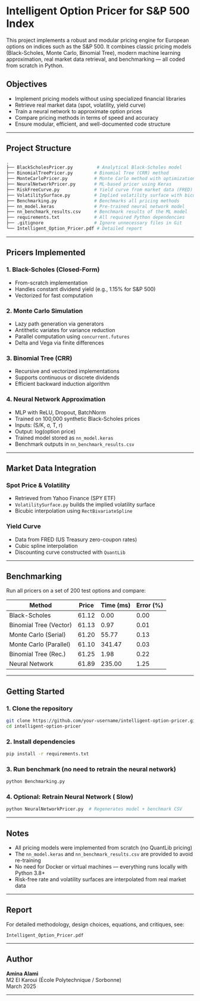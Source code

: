 # Intelligent Option Pricer for S&P 500 Index

This project implements a robust and modular pricing engine for European options on indices such as the S&P 500. It combines classic pricing models (Black-Scholes, Monte Carlo, Binomial Tree), modern machine learning approximation, real market data retrieval, and benchmarking — all coded from scratch in Python.

## Objectives

- Implement pricing models without using specialized financial libraries
- Retrieve real market data (spot, volatility, yield curve)
- Train a neural network to approximate option prices
- Compare pricing methods in terms of speed and accuracy
- Ensure modular, efficient, and well-documented code structure

---

##  Project Structure

```bash
.
├── BlackScholesPricer.py         # Analytical Black-Scholes model
├── BinomialTreePricer.py        # Binomial Tree (CRR) method
├── MonteCarloPricer.py          # Monte Carlo method with optimizations
├── NeuralNetworkPricer.py       # ML-based pricer using Keras
├── RiskFreeCurve.py             # Yield curve from market data (FRED)
├── VolatilitySurface.py         # Implied volatility surface with bicubic interpolation
├── Benchmarking.py              # Benchmarks all pricing methods
├── nn_model.keras               # Pre-trained neural network model
├── nn_benchmark_results.csv     # Benchmark results of the ML model
├── requirements.txt             # All required Python dependencies
├── .gitignore                   # Ignore unnecessary files in Git
└── Intelligent_Option_Pricer.pdf # Detailed report
```

---

## Pricers Implemented

### 1. Black-Scholes (Closed-Form)
- From-scratch implementation
- Handles constant dividend yield (e.g., 1.15% for S&P 500)
- Vectorized for fast computation

### 2. Monte Carlo Simulation
- Lazy path generation via generators
- Antithetic variates for variance reduction
- Parallel computation using `concurrent.futures`
- Delta and Vega via finite differences

### 3. Binomial Tree (CRR)
- Recursive and vectorized implementations
- Supports continuous or discrete dividends
- Efficient backward induction algorithm

### 4. Neural Network Approximation
- MLP with ReLU, Dropout, BatchNorm
- Trained on 100,000 synthetic Black-Scholes prices
- Inputs: (S/K, σ, T, r)
- Output: log(option price)
- Trained model stored as `nn_model.keras`
- Benchmark outputs in `nn_benchmark_results.csv`

---

##  Market Data Integration

### Spot Price & Volatility
- Retrieved from Yahoo Finance (SPY ETF)
- `VolatilitySurface.py` builds the implied volatility surface
- Bicubic interpolation using `RectBivariateSpline`

### Yield Curve
- Data from FRED (US Treasury zero-coupon rates)
- Cubic spline interpolation
- Discounting curve constructed with `QuantLib`

---

##  Benchmarking

Run all pricers on a set of 200 test options and compare:

| Method                  | Price     | Time (ms) | Error (%) |
|-------------------------|-----------|-----------|-----------|
| Black-Scholes           | 61.12     | 0.00      | 0.00      |
| Binomial Tree (Vector)  | 61.13     | 0.97      | 0.01      |
| Monte Carlo (Serial)    | 61.20     | 55.77     | 0.13      |
| Monte Carlo (Parallel)  | 61.10     | 341.47    | 0.03      |
| Binomial Tree (Rec.)    | 61.25     | 1.98      | 0.22      |
| Neural Network          | 61.89     | 235.00    | 1.25      |

---

##  Getting Started

### 1. Clone the repository

```bash
git clone https://github.com/your-username/intelligent-option-pricer.git
cd intelligent-option-pricer
```

### 2. Install dependencies

```bash
pip install -r requirements.txt
```

### 3. Run benchmark (no need to retrain the neural network)

```bash
python Benchmarking.py
```

### 4. Optional: Retrain Neural Network ( Slow)

```bash
python NeuralNetworkPricer.py  # Regenerates model + benchmark CSV
```

---

##  Notes

- All pricing models were implemented from scratch (no QuantLib pricing)
- The `nn_model.keras` and `nn_benchmark_results.csv` are provided to avoid re-training
- No need for Docker or virtual machines — everything runs locally with Python 3.8+
- Risk-free rate and volatility surfaces are interpolated from real market data

---

##  Report

For detailed methodology, design choices, equations, and critiques, see:

 `Intelligent_Option_Pricer.pdf`

---

##  Author

**Amina Alami**  
M2 El Karoui (École Polytechnique / Sorbonne)  
March 2025

---


